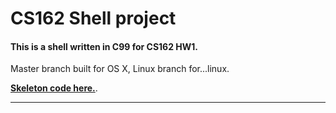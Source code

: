 # CS162 Shell project

#### This is a shell written in C99 for CS162 HW1.

Master branch built for OS X, Linux branch for...linux.

**[Skeleton code here.](https://github.com/Berkeley-CS162/ta)**.


---
